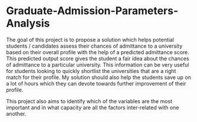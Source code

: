 # Graduate-Admission-Parameters-Analysis

The goal of this project is to propose a solution which helps potential students / candidates assess their chances of admittance to a university based on their overall profile with the help of a predicted admittance score. This predicted output score gives the student a fair idea about the chances of admittance to a particular university. This information can be very useful for students looking to quickly shortlist the universities that are a right match for their profile. My solution should also help the students save up on a lot of hours which they can devote towards further improvement of their profile.

This project also aims to identify which of the variables are the most important and in what capacity are all the factors inter-related with one another.
